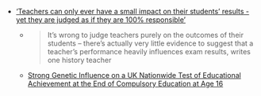 * [‘Teachers can only ever have a small impact on their students’ results - yet they are judged as if they are 100% responsible’](https://www.tes.com/magazine/archive/teachers-can-only-ever-have-small-impact-their-students-results-yet-they-are-judged-if)
    * > It’s wrong to judge teachers purely on the outcomes of their students – there’s actually very little evidence to suggest that a teacher’s performance heavily influences exam results, writes one history teacher
    * [Strong Genetic Influence on a UK Nationwide Test of Educational Achievement at the End of Compulsory Education at Age 16](https://doi.org/10.1371/journal.pone.0080341)

